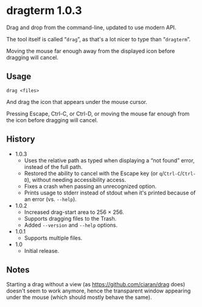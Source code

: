 #  dragterm 1.0.3

Drag and drop from the command-line, updated to use modern API.

The tool itself is called “`drag`”, as that's a lot nicer to type than “`dragterm`”.

Moving the mouse far enough away from the displayed icon before dragging will cancel.

## Usage

`drag <files>`

And drag the icon that appears under the mouse cursor.

Pressing Escape, Ctrl-C, or Ctrl-D, or moving the mouse far enough from the icon before dragging will cancel.

## History

- 1.0.3
	- Uses the relative path as typed when displaying a “not found” error, instead of the full path.
	- Restored the ability to cancel with the Escape key (or `q`/`Ctrl-C`/`Ctrl-D`), without needing accessibility access.
	- Fixes a crash when passing an unrecognized option.
	- Prints usage to stderr instead of stdout when it's printed because of an error (vs. `--help`).
- 1.0.2
	- Increased drag-start area to 256 × 256.
	- Supports dragging files to the Trash.
	- Added `--version` and `--help` options.
- 1.0.1
	- Supports multiple files.
- 1.0
	- Initial release.

## Notes

Starting a drag without a view (as <https://github.com/ciaran/drag> does) doesn't seem to work anymore, hence the transparent window appearing under the mouse (which should mostly behave the same).
